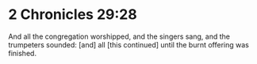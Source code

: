 # 2 Chronicles 29:28

And all the congregation worshipped, and the singers sang, and the trumpeters sounded: [and] all [this continued] until the burnt offering was finished.